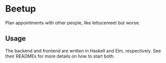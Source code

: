 # Beetup

Plan appointments with other people, like lettucemeet but worse.

## Usage

The backend and frontend are written in Haskell and Elm, respectively.
See their READMEs for more details on how to start both.
